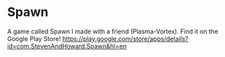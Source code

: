 # Spawn
A game called Spawn I made with a friend (Plasma-Vortex). Find it on the Google Play Store!
https://play.google.com/store/apps/details?id=com.StevenAndHoward.Spawn&hl=en
